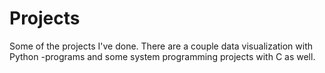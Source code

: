 # Projects
Some of the projects I've done. There are a couple data visualization with Python -programs and some system programming projects with C as well. 
